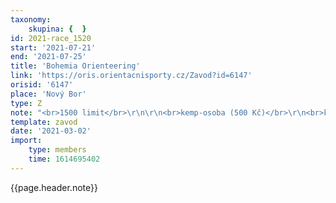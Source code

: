```yaml
---
taxonomy:
    skupina: {  }
id: 2021-race_1520
start: '2021-07-21'
end: '2021-07-25'
title: 'Bohemia Orienteering'
link: 'https://oris.orientacnisporty.cz/Zavod?id=6147'
orisid: '6147'
place: 'Nový Bor'
type: Z
note: "<br>1500 limit</br>\r\n\r\n<br>kemp-osoba (500 Kč)</br>\r\n<br>kemp-místo pro karavan (700 Kč)</br>\r\n<br>nouzové ubytování (560 Kč)</br>\r\n<br>internát 2lůžkový pokoj (5000 Kč)</br>\r\n<br>internát 3lůžkový pokoj (7500 Kč)</br>\r\n<br>školní ubytovna-3lůžkový pokoj (7500 Kč)</br>\r\n"
template: zavod
date: '2021-03-02'
import:
    type: members
    time: 1614695402
---
```


{{page.header.note}}
